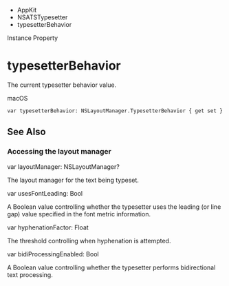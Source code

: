 

- AppKit
- NSATSTypesetter
-  typesetterBehavior 

Instance Property

# typesetterBehavior

The current typesetter behavior value.

macOS

``` source
var typesetterBehavior: NSLayoutManager.TypesetterBehavior { get set }
```

## See Also

### Accessing the layout manager

var layoutManager: NSLayoutManager?

The layout manager for the text being typeset.

var usesFontLeading: Bool

A Boolean value controlling whether the typesetter uses the leading (or line gap) value specified in the font metric information.

var hyphenationFactor: Float

The threshold controlling when hyphenation is attempted.

var bidiProcessingEnabled: Bool

A Boolean value controlling whether the typesetter performs bidirectional text processing.

